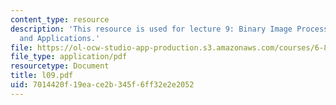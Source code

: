 ```yaml
---
content_type: resource
description: 'This resource is used for lecture 9: Binary Image Processing, Methods
  and Applications.'
file: https://ol-ocw-studio-app-production.s3.amazonaws.com/courses/6-801-machine-vision-fall-2004/7014420f19eace2b345f6ff32e2e2052_l09.pdf
file_type: application/pdf
resourcetype: Document
title: l09.pdf
uid: 7014420f-19ea-ce2b-345f-6ff32e2e2052
---
```

